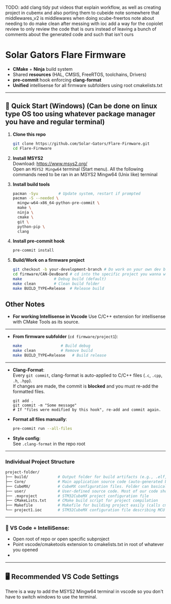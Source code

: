 TODO:
add clang tidy
put videos that explain workflow, as well as creating project in cubemx and also porting them to cubeide
note somewhere that middlewares_v2 is middlewares when doing xcube-freertos
note about needing to do make clean after messing with ioc
add a way for the copiolet review to only review the code that is ours instead of leaving a bunch of comments about the generated code and such that isn't ours

# Solar Gators Flare Firmware

- **CMake** + **Ninja** build system
- Shared **resources** (HAL, CMSIS, FreeRTOS, toolchains, Drivers)
- **pre-commit** hook enforcing **clang-format**
- **Unified** intellisense for all firmware subfolders using root cmakelists.txt

---

## 🚀 Quick Start (Windows) (Can be done on linux type OS too using whatever package manager you have and regular terminal)

1. **Clone this repo**
    ```sh
    git clone https://github.com/Solar-Gators/Flare-Firmware.git
    cd Flare-Firmware
    ```

2. **Install MSYS2**  
   Download: https://www.msys2.org/  
   Open an `MSYS2 Mingw64` terminal (Start menu).
   All the following commands need to be ran in an MSYS2 Mingw64 (Unix like) terminal

3. **Install build tools**
    ```sh
    pacman -Syu         # Update system, restart if prompted
    pacman -S --needed \
      mingw-w64-x86_64-python-pre-commit \
      make \
      ninja \
      cmake \
      git \
      python-pip \
      clang
    ```

5. **Install pre-commit hook**
    ```sh
    pre-commit install
    ```

6. **Build/Work on a firmware project**
    ```sh
    git checkout -b your-development-branch # Do work on your own dev branch, name it with ur name or feature ur adding
    cd firmware/CAN-DevBoard # cd into the specific project you wanna work on
    make              # Debug build (default)
    make clean        # Clean build folder
    make BUILD_TYPE=Release  # Release build
    ```

## Other Notes

- **For working Intellisense in Vscode**
    Use C/C++ extension for intellisense with CMake Tools as its source.

---

- **From firmware subfolder** (`cd firmware/project1`):

    ```sh
    make                 # Build debug
    make clean           # Remove build
    make BUILD_TYPE=Release   # Build release
    ```
---

- **Clang-Format**:  
    Every `git commit`, clang-format is auto-applied to C/C++ files (`.c`, `.cpp`, `.h`, `.hpp`).  
    If changes are made, the commit is **blocked** and you must re-add the formatted files.

    ```
    git add .
    git commit -m "Some message"
    # If "files were modified by this hook", re-add and commit again.
    ```

- **Format all files manually**:
    ```sh
    pre-commit run --all-files
    ```

- **Style config**:  
    See `.clang-format` in the repo root

---

### Individual Project Structure
```sh
project-folder/
├── build/             # Output folder for build artifacts (e.g., .elf, .hex, .bin files). Does not get pushed to repo
├── Core/              # Main application source code (auto-generated by STM32CubeMX). int main() lives in here, try to write limited code in this folder.
├── CubeMX/            # CubeMX configuration files. Folder can basically be ignored and is just for some build stuff
├── user/              # User-defined source code. Most of our code should live within this folder. 
├── .mxproject         # STM32CubeMX project configuration file
├── CMakeLists.txt     # CMake build script for project compilation
├── Makefile           # Makefile for building project easily (calls cmake).
└── project1.ioc       # STM32CubeMX configuration file describing MCU setup
```
---

### 🧠 VS Code + IntelliSense:
- Open root of repo or open specific subproject
- Point vscode/cmaketools extension to cmakelists.txt in root of whatever you opened
- 
---

## 🖥️ Recommended VS Code Settings

There is a way to add the MSYS2 Mingw64 terminal in vscode so you don't have to switch windows to use the terminal.
